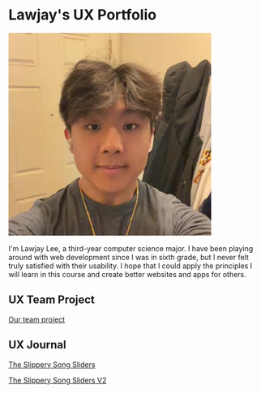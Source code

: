 # Lawjay's UX Portfolio

![Profile Picture](./assets/profile.jpeg)

I'm Lawjay Lee, a third-year computer science major. I have been playing around with web development since I was in sixth grade, but I never felt truly satisfied with their usability. I hope that I could apply the principles I will learn in this course and create better websites and apps for others.

## UX Team Project

[Our team project](https://github.com/chicostate/djsongmatch-ux)

## UX Journal

[The Slippery Song Sliders](journal1/)

[The Slippery Song Sliders V2](journal2/)
